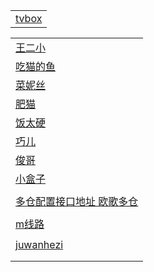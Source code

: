 |                                   |
|-----------------------------------|
| [tvbox](https://tvbox.clbug.com/) |

|                                                 |
|-------------------------------------------------|
| [王二小](http://tvbox.xn--4kq62z5rby2qupq9ub.top/) |
| [吃猫的鱼](https://d.kstore.dev/download/7213/吃猫的鱼) |
| [菜妮丝](https://tv.xn--yhqu5zs87a.top)            |
| [肥猫](http://肥猫.com/)                            |
| [饭太硬](http://www.饭太硬.com/tv)                    |
| [巧儿](http://pandown.pro/tvbox/tvbox.json)       |
| [俊哥](http://home.jundie.top:81/top98.json)      |
| [小盒子](http://xhztv.top/xhz)                     |
| []()                                            |
| [多仓配置接口地址 欧歌多仓](http://tv.nxog.top/m/)          |
| []()                                            |
| [m线路](https://m.nxog.top/nxog/ou1.php?&mGy)     |
| []()                                            |
| [juwanhezi](https://www.juwanhezi.com/)         |
| []()                                            |
|                                                 |
